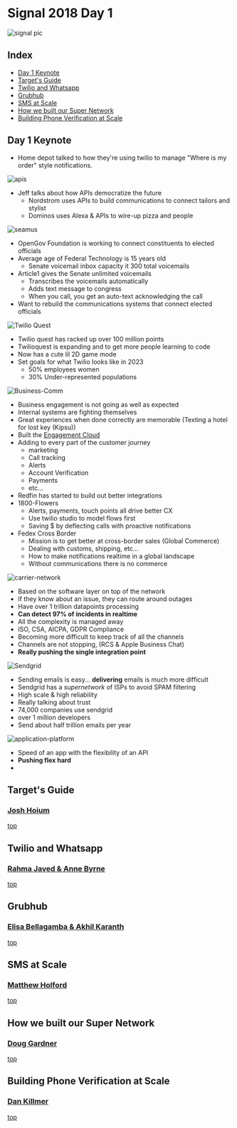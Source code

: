 # Signal 2018 Day 1

![signal pic](pics/keynote.JPG)

## Index
* [Day 1 Keynote](#day-1-keynote)
* [Target's Guide](#targets-guide)
* [Twilio and Whatsapp](#twilio-and-whatsapp)
* [Grubhub](#grubhub)
* [SMS at Scale](#sms-at-scale)
* [How we built our Super Network](#how-we-built-our-super-network)
* [Building Phone Verification at Scale](#building-phone-verification-at-scale)

## Day 1 Keynote

* Home depot talked to how they're using twilio to manage "Where is my order" style notifications.

![apis](pics/apis.JPG)

* Jeff talks about how APIs democratize the future
  * Nordstrom uses APIs to build communications to connect tailors and stylist
  * Dominos uses Alexa & APIs to wire-up pizza and people

![seamus](pics/seamus.JPG)

* OpenGov Foundation is working to connect constituents to elected officials
* Average age of Federal Technology is 15 years old
  * Senate voicemail inbox capacity it 300 total voicemails
* Article1 gives the Senate unlimited voicemails
  * Transcribes the voicemails automatically
  * Adds text message to congress
  * When you call, you get an auto-text acknowledging the call
* Want to rebuild the communications systems that connect elected officials

![Twilio Quest](pics/quest.JPG)

* Twilio quest has racked up over 100 million points
* Twilioquest is expanding and to get more people learning to code
* Now has a cute lil 2D game mode
* Set goals for what Twilio looks like in 2023
  * 50% employees women
  * 30% Under-represented populations

![Business-Comm](pics/bizcomm.JPG)

* Business engagement is not going as well as expected
* Internal systems are fighting themselves
* Great experiences when done correctly are memorable (Texting a hotel for lost key (Kipsu))
* Built the [Engagement Cloud](https://www.twilio.com/engagement-cloud)
* Adding to every part of the customer journey
  * marketing
  * Call tracking
  * Alerts
  * Account Verification
  * Payments
  * etc...
* Redfin has started to build out better integrations
* 1800-Flowers
  * Alerts, payments, touch points all drive better CX
  * Use twilio studio to model flows first
  * Saving $ by deflecting calls with proactive notifications
* Fedex Cross Border
  * Mission is to get better at cross-border sales (Global Commerce)
  * Dealing with customs, shipping, etc...
  * How to make notifications realtime in a global landscape
  * Without communications there is no commerce

![carrier-network](pics/platform.JPG)

* Based on the software layer on top of the network
* If they know about an issue, they can route around outages
* Have over 1 trillion datapoints processing
* **Can detect 97% of incidents in realtime**
* All the complexity is managed away
* ISO, CSA, AICPA, GDPR Compliance
* Becoming more difficult to keep track of all the channels
* Channels are not stopping, (RCS & Apple Business Chat)
* **Really pushing the single integration point**

![Sendgrid](pics/sendgrid.JPG)

* Sending emails is easy... **delivering** emails is much more difficult
* Sendgrid has a _supernetwork_ of ISPs to avoid SPAM filtering
* High scale & high reliability
* Really talking about trust
* 74,000 companies use sendgrid
* over 1 million developers
* Send about half trillion emails per year

![application-platform](pics/app-plat.JPG)

* Speed of an app with the flexibility of an API
* **Pushing flex hard**
*

## Target's Guide
### [Josh Hoium](https://signal.twilio.com/speakers/hD5G-MQxEei3-gpYClQEBw)

[top](#index)

## Twilio and Whatsapp
### [Rahma Javed & Anne Byrne](https://signal.twilio.com/sessions/KeMDqpzcEeiHpQpYClWZDA)

[top](#index)

## Grubhub
### [Elisa Bellagamba & Akhil Karanth](https://signal.twilio.com/sessions/GKUYRJzcEeiDzApYClWoBw)

[top](#index)

## SMS at Scale
### [Matthew Holford](https://signal.twilio.com/sessions/TXYvBJzcEeiDzApYClWoBw)

[top](#index)

## How we built our Super Network
### [Doug Gardner](https://signal.twilio.com/speakers/uh1kNKDcEeiFEApYClVgDw)

[top](#index)

## Building Phone Verification at Scale
### [Dan Killmer](https://signal.twilio.com/sessions/LEvx9qGbEeiwFwpYClQOHA)

[top](#index)